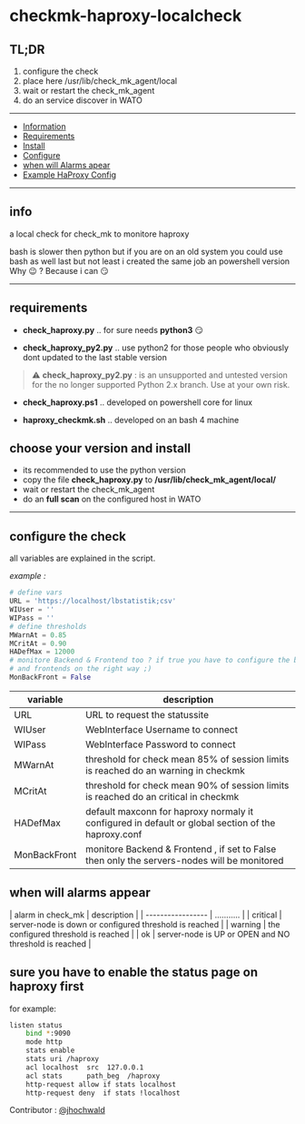 # checkmk-haproxy-localcheck

## TL;DR

1. configure the check
2. place here  /usr/lib/check_mk_agent/local 
3. wait or restart the check_mk_agent
4. do an service discover in WATO

---

- [Information](#info)
- [Requirements](#requirements)
- [Install](#install)
- [Configure](#configure)
- [when will Alarms apear](#alarms)
- [Example HaProxy Config](#haproxy)

---

<a name="info"></a>
## info

a local check for check_mk to monitore haproxy

bash is slower then python but if you are on an old system you could use bash as well
last but not least i created the same job an powershell version Why :wink: ? Because i can :smirk:

---
<a name="requirements"></a>
## requirements

- **check_haproxy.py** .. for sure needs **python3** :smirk:

- **check_haproxy_py2.py** .. use python2 for those people who obviously dont updated to the last stable version 
> :warning: **check_haproxy_py2.py** : is an unsupported and untested version for the no longer supported Python 2.x branch. Use at your own risk.

- **check_haproxy.ps1** .. developed on powershell core for linux

- **haproxy_checkmk.sh** .. developed on an bash 4 machine 

<a name="install"></a>
## choose your version and install

* its recommended to use the python version
* copy the file **check_haproxy.py** to **/usr/lib/check_mk_agent/local/**
* wait or restart the check_mk_agent
* do an **full scan** on the configured host in WATO

---

<a name="configure"></a>
## configure the check

all variables are explained in the script.

*example :*

```python
# define vars
URL = 'https://localhost/lbstatistik;csv'
WIUser = ''
WIPass = ''
# define thresholds
MWarnAt = 0.85
MCritAt = 0.90
HADefMax = 12000
# monitore Backend & Frontend too ? if true you have to configure the backends
# and frontends on the right way ;)
MonBackFront = False
```
| variable   | description   |
| ---------- | ------------- |
| URL        | URL to request the statussite |
| WIUser     | WebInterface Username to connect |
| WIPass     | WebInterface Password to connect |
| MWarnAt    | threshold for check mean 85% of session limits is reached do an warning in checkmk |
| MCritAt    | threshold for check mean 90% of session limits is reached do an critical in checkmk |
| HADefMax   | default maxconn for haproxy normaly it configured in default or global section of the haproxy.conf |
| MonBackFront | monitore Backend & Frontend , if set to False then only the servers-nodes will be monitored |

<a name="alarms"></a>
## when will alarms appear


| alarm in check_mk | description |
| ----------------- | ........... |
| critical          | server-node is down or configured threshold is reached |
| warning           | the configured threshold is reached |
| ok                | server-node is UP or OPEN and NO threshold is reached |

<a name="haproxy"></a>
## sure you have to enable the status page on haproxy first

for example:
```bash
listen status
    bind *:9090
    mode http
    stats enable
    stats uri /haproxy
    acl localhost  src  127.0.0.1
    acl stats      path_beg  /haproxy
    http-request allow if stats localhost
    http-request deny  if stats !localhost
```

Contributor : [@jhochwald](https://github.com/jhochwald)
